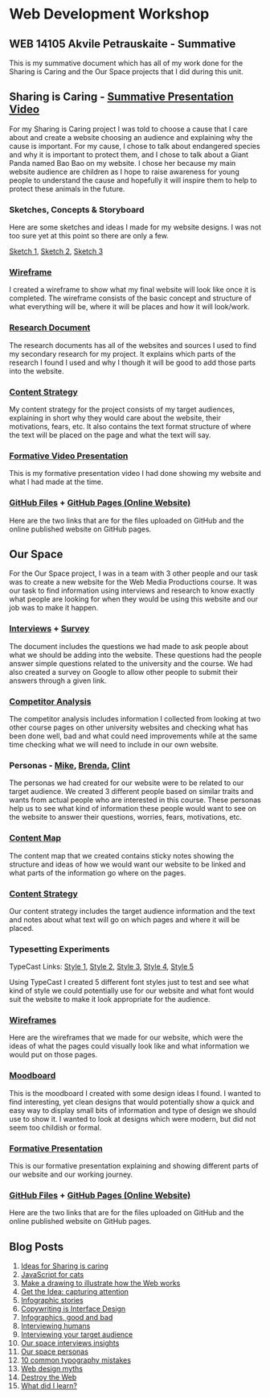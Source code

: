 # Web Development Workshop #
## WEB 14105 Akvile Petrauskaite - Summative ##

This is my summative document which has all of my work done for the Sharing is Caring and the Our Space projects that I did during this unit.

## Sharing is Caring - [Summative Presentation Video](https://www.youtube.com/watch?v=8or16CjlFbQ) ##

For my Sharing is Caring project I was told to choose a cause that I care about and create a website choosing an audience and explaining why the cause is important. For my cause, I chose to talk about endangered species and why it is important to protect them, and I chose to talk about a Giant Panda named Bao Bao on my website. I chose her because my main website audience are children as I hope to raise awareness for young people to understand the cause and hopefully it will inspire them to help to protect these animals in the future.

### Sketches, Concepts & Storyboard ###
Here are some sketches and ideas I made for my website designs. I was not too sure yet at this point so there are only a few.

[Sketch 1](https://drive.google.com/open?id=0B4fyUw-xogHuZzgtM3RJYkZNT1dILWNRQXBucXljRmN4Z3pN), [Sketch 2](https://drive.google.com/open?id=0B4fyUw-xogHubHBiMVpGQlkycVBoZDBBdnZuSGxDajUtcXRR), [Sketch 3](https://drive.google.com/open?id=0B4fyUw-xogHuN19hbTZINmd6dzZlZWlFWWF1N3d3OUZFRUI0)

### [Wireframe](https://drive.google.com/open?id=0B4fyUw-xogHuNDhyX2N5Y18wclE "Wireframe") ###
I created a wireframe to show what my final website will look like once it is completed. The wireframe consists of the basic concept and structure of what everything will be, where it will be places and how it will look/work.

### [Research Document](https://docs.google.com/document/d/1bliHTMwICG1v4vuMZhFFmECaltjYmpzrAI6OvmKAgzU/edit?usp=sharing "Research Document") ###
The research documents has all of the websites and sources I used to find my secondary research for my project. It explains which parts of the research I found I used and why I though it will be good to add those parts into the website.

### [Content Strategy](https://docs.google.com/document/d/1mFv0pob9xrK8DSKdZRN3L6HVG8MKx2uhQYA9piQkaOU/edit?usp=sharing "Content Strategy") ###
My content strategy for the project consists of my target audiences, explaining in short why they would care about the website, their motivations, fears, etc. It also contains the text format structure of where the text will be placed on the page and what the text will say.

### [Formative Video Presentation](https://www.youtube.com/watch?v=l5U2TFkXb4I "Formative Video") ###
This is my formative presentation video I had done showing my website and what I had made at the time.

### [GitHub Files](https://github.com/aiharachan/Akvile-Petrauskaite-WEB14105 "GitHub Files") + [GitHub Pages (Online Website)](http://aiharachan.github.io/Akvile-Petrauskaite-WEB14105/ "Online Website") ###
Here are the two links that are for the files uploaded on GitHub and the online published website on GitHub pages.


## Our Space ##

For the Our Space project, I was in a team with 3 other people and our task was to create a new website for the Web Media Productions course. It was our task to find information using interviews and research to know exactly what people are looking for when they would be using this website and our job was to make it happen.

### [Interviews](https://docs.google.com/document/d/1dSArZv00ZSLT81GDDOT3Bvov8rIhhREhMNeJVIv9euA/edit?usp=sharing "Interviews") + [Survey](http://goo.gl/forms/ljuokOsbecBwpzHL2 "Survey") ###
The document includes the questions we had made to ask people about what we should be adding into the website. These questions had the people answer simple questions related to the university and the course. We had also created a survey on Google to allow other people to submit their answers through a given link.

### [Competitor Analysis](https://docs.google.com/document/d/1f1gxio5eoPP6AVW4gTaTdN2om8oj5v-UxDotZydRexw/edit?usp=sharing "Competitor Analysis") ###

The competitor analysis includes information I collected from looking at two other course pages on other university websites and checking what has been done well, bad and what could need improvements while at the same time checking what we will need to include in our own website.

### Personas - [Mike](https://drive.google.com/file/d/0B4fyUw-xogHuTGZRMmZNX09RSXc/view?usp=sharing "Mike Persona"), [Brenda](https://drive.google.com/file/d/0B4fyUw-xogHuY0hteDZMLV9wWDA/view?usp=sharing "Brenda Persona"), [Clint](https://drive.google.com/file/d/0B4fyUw-xogHuWmUtMVF3STdSYWc/view?usp=sharing "Clint Persona") ###

The personas we had created for our website were to be related to our target audience. We created 3 different people based on similar traits and wants from actual people who are interested in this course. These personas help us to see what kind of information these people would want to see on the website to answer their questions, worries, fears, motivations, etc.

### [Content Map](https://drive.google.com/file/d/0B-WTmhlciDwIOUFlMW90UGp5c0E/view?usp=sharing "Content Map") ###

The content map that we created contains sticky notes showing the structure and ideas of how we would want our website to be linked and what parts of the information go where on the pages.

### [Content Strategy](https://docs.google.com/a/students.rave.ac.uk/document/d/1yFxnkLyAGoLW35LlD9CPzGeUCsgQxk1PzBCTidBwrdk/edit?usp=sharing "Content Strategy") ###

Our content strategy includes the target audience information and the text and notes about what text will go on which pages and where it will be placed.

### Typesetting Experiments ###

TypeCast Links: [Style 1](http://typecast.com/mdQvbt2xNQ/share/48eb2da7b744f56d908d3f824f1a9c2ddb3cbb89Rk3c "Style 1"), [Style 2](http://typecast.com/mdQvbt2xNQ/share/e6dcb5b26b50b7dee3b4d29efebe7b38f24ec093V "Style 2"), [Style 3](http://typecast.com/mdQvbt2xNQ/share/5333b5fa6eb6f9de4e06162c807c7019ea5a618dtr "Style 3"), [Style 4](http://typecast.com/mdQvbt2xNQ/share/b070183672035a4a49a82b5ad3b7ffe871050134Vz--T "Style 4"), [Style 5](http://typecast.com/mdQvbt2xNQ/share/f502a108b34640a6a5d462e33490670687d40578gZJkD4b "Style 5")

Using TypeCast I created 5 different font styles just to test and see what kind of style we could potentially use for our website and what font would suit the website to make it look appropriate for the audience.

### [Wireframes](https://drive.google.com/folderview?id=0B3GR6CwtALpAWVVmMThYZU16WFk&usp=sharing "Wireframes") ###

Here are the wireframes that we made for our website, which were the ideas of what the pages could visually look like and what information we would put on those pages.

### [Moodboard](https://drive.google.com/file/d/0B4fyUw-xogHuRXlwMW56Wno5SW8/view?usp=sharing "Moodboard") ###

This is the moodboard I created with some design ideas I found. I wanted to find interesting, yet clean designs that would potentially show a quick and easy way to display small bits of information and type of design we should use to show it. I wanted to look at designs which were modern, but did not seem too childish or formal.

### [Formative Presentation](https://docs.google.com/presentation/d/1d6sZTTvwlTNRQD2GZLESAHoUA7wkSgpPhnqgqlEXofE/edit?usp=sharing "Formative Presentation") ###

This is our formative presentation explaining and showing different parts of our website and our working journey.

### [GitHub Files](https://github.com/JaBeans/OurSpace "GitHub Files") + [GitHub Pages (Online Website)](http://jabeans.github.io/OurSpace/ "Online Website") ###
Here are the two links that are for the files uploaded on GitHub and the online published website on GitHub pages.

## Blog Posts ##

1. [Ideas for Sharing is caring](https://medium.com/@aihara.chan/web-development-workshop-blog-1-1a7fb18f0d56#.lno69gwtr)
2. [JavaScript for cats](https://medium.com/@aihara.chan/web-development-workshop-blog-3-fe3e0aa22270#.yiz568lx1)
3. [Make a drawing to illustrate how the Web works](https://medium.com/@aihara.chan/web-development-workshop-blog-3-bb4d75e82b91#.1tigdgtom)
4. [Get the Idea: capturing attention](https://medium.com/@aihara.chan/web-development-workshop-blog-4-13a34dc1f9f6#.q9ca1p3p4)
5. [Infographic stories](https://medium.com/@aihara.chan/web-development-workshop-blog-5-b8e778fa9466#.y9rth1xxs)
6. [Copywriting is Interface Design](https://medium.com/@aihara.chan/web-development-workshop-blog-6-6392e7a5c003#.qrzdqd1dg)
7. [Infographics, good and bad](https://medium.com/@aihara.chan/web-development-workshop-blog-7-aab1787016d1#.l90j1cdct)
8. [Interviewing humans](https://medium.com/@aihara.chan/web-development-workshop-blog-8-7b275be6412b#.se1yvwkg6)
9. [Interviewing your target audience](https://medium.com/@aihara.chan/web-development-workshop-blog-8-7b275be6412b#.se1yvwkg6)
10. [Our space interviews insights](https://medium.com/@aihara.chan/web-development-workshop-blog-8-7b275be6412b#.se1yvwkg6)
11. [Our space personas](https://medium.com/@aihara.chan/web-development-workshop-blog-649e29daac57#.ykif31f9l)
12. [10 common typography mistakes](https://medium.com/@aihara.chan/web-development-workshop-blog-12-66fac2867a31#.khxp638vv)
13. [Web design myths](https://medium.com/@aihara.chan/web-development-workshop-blog-13-5b24da6dd48d#.sdrub0xhv)
14. [Destroy the Web](https://medium.com/@aihara.chan/web-development-workshop-blog-13-3a0b74eee496#.8q07hvn0l)
15. [What did I learn?](https://medium.com/@aihara.chan/web-development-workshop-blog-15-14beab7aee9a#.63euyfl90)